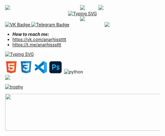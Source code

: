  <div id="header" >
<img src = "https://media4.giphy.com/media/v1.Y2lkPTc5MGI3NjExOTF6OHNqaW53bzIwdXV5ZzM1dWpqanYzcTFxZ3NkaWh2dnU0ejhpaSZlcD12MV9pbnRlcm5hbF9naWZfYnlfaWQmY3Q9cw/Qyz2amsPwxBQxwiZHC/giphy.gif" width = "200" align="right"/>
<img src = "https://media4.giphy.com/media/v1.Y2lkPTc5MGI3NjExOTF6OHNqaW53bzIwdXV5ZzM1dWpqanYzcTFxZ3NkaWh2dnU0ejhpaSZlcD12MV9pbnRlcm5hbF9naWZfYnlfaWQmY3Q9cw/Qyz2amsPwxBQxwiZHC/giphy.gif" width = "200" 
align="left"/>
  </div>

 <div id="header" align="center">
  <img src= "https://i.giphy.com/media/v1.Y2lkPTc5MGI3NjExN2EzY2lmemdzeXFrNGhscXFzdzVka3BtNWJzNjdqdmJ2Y2MyeGR4bCZlcD12MV9pbnRlcm5hbF9naWZfYnlfaWQmY3Q9dHM/ajyEaV051L5zgjG9JU/giphy.gif" width="160"/>
 </div>

 <div class = "a" align="center">
 <a href="https://git.io/typing-svg"><img src="https://readme-typing-svg.herokuapp.com?font=Abril+Fatface&size=50&duration=4998&pause=1000&color=000000&width=536&height=70&lines=++++My+name+is+Yasya" alt="Typing SVG" /></a>
 </div>

 <div class = "a" align="center">
   <div id="header" align="center">
  <img src= "https://media0.giphy.com/media/v1.Y2lkPTc5MGI3NjExYmRudjc4MjBrYnU5bzJnMHJoYnpsNXY5MjEyZnhlNHdkcGwxcW9tbSZlcD12MV9pbnRlcm5hbF9naWZfYnlfaWQmY3Q9Zw/DJh8vTppcwFVK/giphy.gif" width="790"/>
</div>
 </div>
 <div id="header" >
<img src = "https://media0.giphy.com/media/v1.Y2lkPTc5MGI3NjExbTJnMG10cjA2YmgxcDZlbndmMzFpNHdldmIycnVhMDU4Yng2MXVtciZlcD12MV9pbnRlcm5hbF9naWZfYnlfaWQmY3Q9cw/Dm8mOBjvC0KgiAsz2H/giphy.gif" width = "180" align="right"/>
  </div>



<div id="badges">
  <a href="https://vk.com/anarhisstttt">
    <img src="https://img.shields.io/badge/VK-blue?style=for-the-badge&logo=vk&logoColor=white" alt="VK Badge"/>
  </a>
  <a href="https://t.me/anarhisssttt">
    <img src="https://img.shields.io/badge/Telegram-red?style=for-the-badge&logo=tg&logoColor=white" alt="Telegram Badge"/>
  </a>
</div>
  
- ***How to reach me:***
- https://vk.com/anarhisstttt
- https://t.me/anarhisssttt  



<a href="https://git.io/typing-svg"><img src="https://readme-typing-svg.herokuapp.com?font=Abril+Fatface&size=25&duration=4998&pause=1000&color=000000&width=336&lines=Languages+and+tools." alt="Typing SVG" /></a>
<div>
<img src= "https://raw.githubusercontent.com/devicons/devicon/ca28c779441053191ff11710fe24a9e6c23690d6/icons/html5/html5-original.svg"; title="html" alt ="html" width="40" height="40"/>&nbsp;
<img src= "https://raw.githubusercontent.com/devicons/devicon/ca28c779441053191ff11710fe24a9e6c23690d6/icons/css3/css3-original.svg"; title="css" alt ="css" width="40" height="40"/>&nbsp;
<img src="https://raw.githubusercontent.com/devicons/devicon/ca28c779441053191ff11710fe24a9e6c23690d6/icons/vscode/vscode-original.svg"; title="vscode" alt="vscode" width="40" height="40"/>&nbsp;
<img src="https://raw.githubusercontent.com/devicons/devicon/ca28c779441053191ff11710fe24a9e6c23690d6/icons/photoshop/photoshop-original.svg"; title="photoshop" alt="photoshop" width="40" 
height="40"/>&nbsp;
<img src="https://img.icons8.com/?size=100&id=13441&format=png&color=000000"; title="python" alt="python" width="40" height="40"/>&nbsp;
</div>  <div id="img" > <img src = "https://media4.giphy.com/media/v1.Y2lkPTc5MGI3NjExczd1Zm91cmtnY2QxaTZzMHpidTF2bWZ5MmNhMTNlcDZjYjFzYjB2MiZlcD12MV9pbnRlcm5hbF9naWZfYnlfaWQmY3Q9cw/toKRS6CM1KJW7RYRgY/giphy.gif" width = "220" align="center"/></div>

[![trophy](https://github-profile-trophy.vercel.app/?username=yaroslavagrebeneva)](https://github.com/ryo-ma/github-profile-trophy) <div id="header1" align="right">

  <img src="https://render.gitanimals.org/lines/{yaroslavagrebeneva}?pet-id=03" width="1000" height="120"/>

